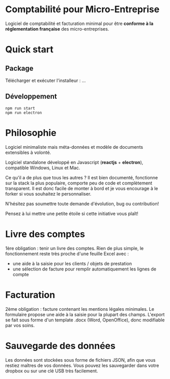# Comptabilité pour Micro-Entreprise

Logiciel de comptabilité et facturation minimal pour être **conforme à la réglementation française** des micro-entreprises.

# Quick start

## Package
Télécharger et exécuter l'installeur : ...

## Développement
```
npm run start
npm run electron
```

# Philosophie

Logiciel minimaliste mais méta-données et modèle de documents extensibles à volonté.

Logiciel standalone développé en Javascript (**reactjs** + **electron**), compatible Windows, Linux et Mac.

Ce qu'il a de plus que tous les autres ? Il est bien documenté, fonctionne sur la stack la plus populaire, comporte peu de code et complètement transparent. Il est donc facile de monter à bord et je vous encourage à le forker si vous souhaitez le personnaliser. 

N'hésitez pas soumettre toute demande d'évolution, bug ou contribution! 

Pensez à lui mettre une petite étoile si cette initiative vous plaît!

# Livre des comptes

1ère obligation : tenir un livre des comptes. Rien de plus simple, le fonctionnement reste très proche d'une feuille Excel avec :
- une aide à la saisie pour les clients / objets de prestation
- une sélection de facture pour remplir automatiquement les lignes de compte

# Facturation

2ème obligation : facture contenant les mentions légales minimales.
Le formulaire propose une aide à la saisie pour la plupart des champs.
L'export se fait sous forme d'un template .docx (Word, OpenOffice), donc modifiable par vos soins.

# Sauvegarde des données

Les données sont stockées sous forme de fichiers JSON, afin que vous restiez maîtres de vos données.
Vous pouvez les sauvegarder dans votre dropbox ou sur une clé USB très facilement.



